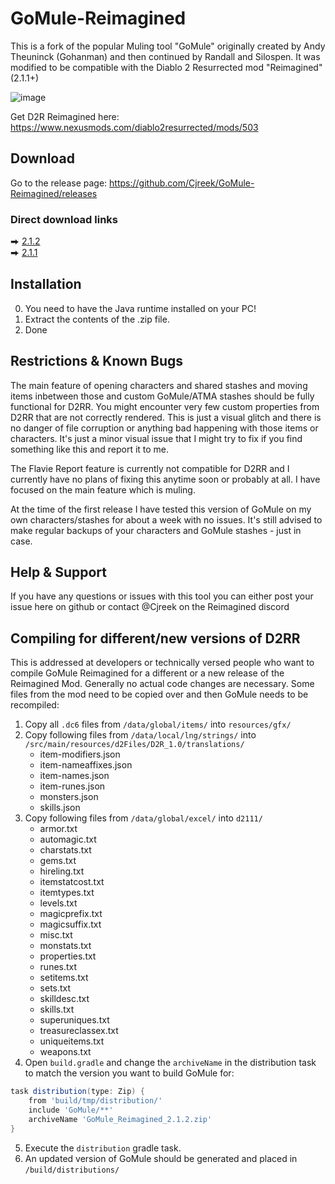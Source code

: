 # GoMule-Reimagined

This is a fork of the popular Muling tool "GoMule" originally created by Andy Theuninck (Gohanman) and then continued by Randall and Silospen.
It was modified to be compatible with the Diablo 2 Resurrected mod "Reimagined" (2.1.1+)

![image](https://github.com/user-attachments/assets/3c53b5dd-4b99-45ba-9187-572866ed9963)

Get D2R Reimagined here: https://www.nexusmods.com/diablo2resurrected/mods/503

## Download

Go to the release page: https://github.com/Cjreek/GoMule-Reimagined/releases

### Direct download links
⮕ [2.1.2](https://github.com/Cjreek/GoMule-Reimagined/releases/download/gomule_reimagined_212/GoMule_Reimagined_2.1.2.zip)  
⮕ [2.1.1](https://github.com/Cjreek/GoMule-Reimagined/releases/download/gomule_reimagined_211/GoMule_Reimagined_2.1.1.zip)  

## Installation

0) You need to have the Java runtime installed on your PC!
1) Extract the contents of the .zip file.
2) Done

## Restrictions & Known Bugs

The main feature of opening characters and shared stashes and moving items inbetween those and custom GoMule/ATMA stashes should be fully functional for D2RR.
You might encounter very few custom properties from D2RR that are not correctly rendered. This is just a visual glitch and there is no danger of file corruption or anything bad happening with those items or characters.
It's just a minor visual issue that I might try to fix if you find something like this and report it to me.

The Flavie Report feature is currently not compatible for D2RR and I currently have no plans of fixing this anytime soon or probably at all.
I have focused on the main feature which is muling.

At the time of the first release I have tested this version of GoMule on my own characters/stashes for about a week with no issues.
It's still advised to make regular backups of your characters and GoMule stashes - just in case.

## Help & Support

If you have any questions or issues with this tool you can either post your issue here on github or contact @Cjreek on the Reimagined discord

## Compiling for different/new versions of D2RR

This is addressed at developers or technically versed people who want to compile GoMule Reimagined for a different or a new release of the Reimagined Mod.
Generally no actual code changes are necessary. Some files from the mod need to be copied over and then GoMule needs to be recompiled:

1) Copy all `.dc6` files from `/data/global/items/` into `resources/gfx/`
2) Copy following files from `/data/local/lng/strings/` into `/src/main/resources/d2Files/D2R_1.0/translations/`
    - item-modifiers.json
    - item-nameaffixes.json
    - item-names.json
    - item-runes.json
    - monsters.json
    - skills.json
4) Copy following files from `/data/global/excel/` into `d2111/`
    - armor.txt
    - automagic.txt
    - charstats.txt
    - gems.txt
    - hireling.txt
    - itemstatcost.txt
    - itemtypes.txt
    - levels.txt
    - magicprefix.txt
    - magicsuffix.txt
    - misc.txt
    - monstats.txt
    - properties.txt
    - runes.txt
    - setitems.txt
    - sets.txt
    - skilldesc.txt
    - skills.txt
    - superuniques.txt
    - treasureclassex.txt
    - uniqueitems.txt
    - weapons.txt
4) Open `build.gradle` and change the `archiveName` in the distribution task to match the version you want to build GoMule for:
```gradle
task distribution(type: Zip) {
    from 'build/tmp/distribution/'
    include 'GoMule/**'
    archiveName 'GoMule_Reimagined_2.1.2.zip'
}
```
5) Execute the `distribution` gradle task.
6) An updated version of GoMule should be generated and placed in `/build/distributions/`
